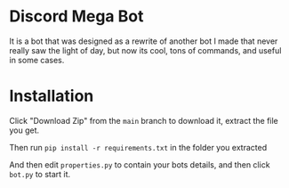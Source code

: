 # Discord Mega Bot
It is a bot that was designed as a rewrite of another bot I made that never really saw the light of day, but now its cool, tons of commands, and useful in some cases.

# Installation

Click "Download Zip" from the `main` branch to download it, extract the file you get.

Then run `pip install -r requirements.txt` in the folder you extracted

And then edit `properties.py` to contain your bots details, and then click `bot.py` to start it.

